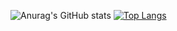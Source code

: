 ![Anurag's GitHub stats](https://github-readme-stats.vercel.app/api?username=Nanogy98&show_icons=true&theme=merko)
[![Top Langs](https://github-readme-stats.vercel.app/api/top-langs/?username=Nanogy98)](https://github.com/anuraghazra/github-readme-stats)

